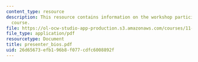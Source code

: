 ```yaml
---
content_type: resource
description: This resource contains information on the workshop participants of the
  course.
file: https://ol-ocw-studio-app-production.s3.amazonaws.com/courses/11-969-workshop-on-deliberative-democracy-and-dispute-resolution-summer-2005/26d65673efb196b8f077cdfc6008892f_presenter_bios.pdf
file_type: application/pdf
resourcetype: Document
title: presenter_bios.pdf
uid: 26d65673-efb1-96b8-f077-cdfc6008892f
---
```


